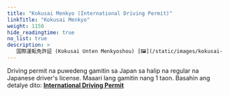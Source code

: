 ```yaml
---
title: "Kokusai Menkyo (International Driving Permit)"
linkTitle: "Kokusai Menkyo"
weight: 1150
hide_readingtime: true
no_list: true
description: >
   国際運転免許証 (Kokusai Unten Menkyoshou) [🖼](/static/images/kokusai-menkyo-international-driving-permit.jpg)
---
```

Driving permit na puwedeng gamitin sa Japan sa halip na regular na Japanese driver's license. Maaari lang gamitin nang 1 taon. Basahin ang detalye dito: **[International Driving Permit](/japan-guide/transportation/car/international-driving-permit-kokusai-menkyo)**